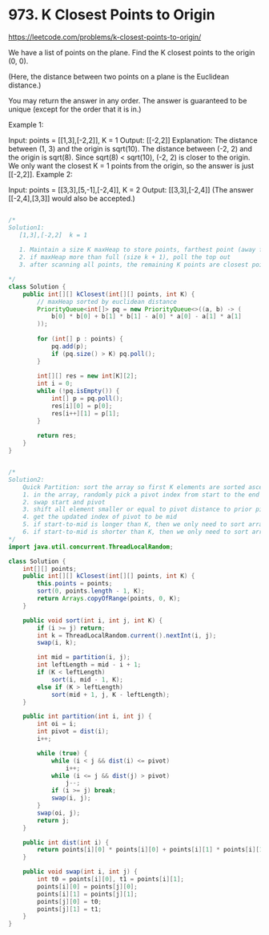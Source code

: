 # 973. K Closest Points to Origin

https://leetcode.com/problems/k-closest-points-to-origin/

We have a list of points on the plane.  Find the K closest points to the origin (0, 0).

(Here, the distance between two points on a plane is the Euclidean distance.)

You may return the answer in any order.  The answer is guaranteed to be unique (except for the order that it is in.)

 

Example 1:

Input: points = [[1,3],[-2,2]], K = 1
Output: [[-2,2]]
Explanation: 
The distance between (1, 3) and the origin is sqrt(10).
The distance between (-2, 2) and the origin is sqrt(8).
Since sqrt(8) < sqrt(10), (-2, 2) is closer to the origin.
We only want the closest K = 1 points from the origin, so the answer is just [[-2,2]].
Example 2:

Input: points = [[3,3],[5,-1],[-2,4]], K = 2
Output: [[3,3],[-2,4]]
(The answer [[-2,4],[3,3]] would also be accepted.)



```java

/*
Solution1:
   [1,3],[-2,2]  k = 1
   
   1. Maintain a size K maxHeap to store points, farthest point (away from (0,0)) are always to be the top of pq.
   2. if maxHeap more than full (size k + 1), poll the top out
   3. after scanning all points, the remaining K points are closest points to (0,0)

*/
class Solution {
    public int[][] kClosest(int[][] points, int K) {
        // maxHeap sorted by euclidean distance
        PriorityQueue<int[]> pq = new PriorityQueue<>((a, b) -> (
            b[0] * b[0] + b[1] * b[1] - a[0] * a[0] - a[1] * a[1]
        ));
        
        for (int[] p : points) {
            pq.add(p);
            if (pq.size() > K) pq.poll();
        }
        
        int[][] res = new int[K][2];
        int i = 0;
        while (!pq.isEmpty()) {
            int[] p = pq.poll();
            res[i][0] = p[0];
            res[i++][1] = p[1];
        }
        
        return res;
    }
}


/*
Solution2:
    Quick Partition: sort the array so first K elements are sorted ascending
    1. in the array, randomly pick a pivot index from start to the end
    2. swap start and pivot
    3. shift all element smaller or equal to pivot distance to prior pivot, shift all element larger than pivot distance to after pivot
    4. get the updated index of pivot to be mid
    5. if start-to-mid is longer than K, then we only need to sort array[start...mid-1] for first K elements
    6. if start-to-mid is shorter than K, then we only need to sort array[mid+1, end] for first K - leftLen elements
*/
import java.util.concurrent.ThreadLocalRandom;

class Solution {
    int[][] points;
    public int[][] kClosest(int[][] points, int K) {
        this.points = points;
        sort(0, points.length - 1, K);
        return Arrays.copyOfRange(points, 0, K);
    }

    public void sort(int i, int j, int K) {
        if (i >= j) return;
        int k = ThreadLocalRandom.current().nextInt(i, j);
        swap(i, k);

        int mid = partition(i, j);
        int leftLength = mid - i + 1;
        if (K < leftLength)
            sort(i, mid - 1, K);
        else if (K > leftLength)
            sort(mid + 1, j, K - leftLength);
    }

    public int partition(int i, int j) {
        int oi = i;
        int pivot = dist(i);
        i++;

        while (true) {
            while (i < j && dist(i) <= pivot)
                i++;
            while (i <= j && dist(j) > pivot)
                j--;
            if (i >= j) break;
            swap(i, j);
        }
        swap(oi, j);
        return j;
    }

    public int dist(int i) {
        return points[i][0] * points[i][0] + points[i][1] * points[i][1];
    }

    public void swap(int i, int j) {
        int t0 = points[i][0], t1 = points[i][1];
        points[i][0] = points[j][0];
        points[i][1] = points[j][1];
        points[j][0] = t0;
        points[j][1] = t1;
    }
}
```